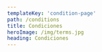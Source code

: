 ```yaml
---
templateKey: 'condition-page'
path: /conditions
title: Condiciones
heroImage: /img/terms.jpg
heading: Condiciones
---
```

